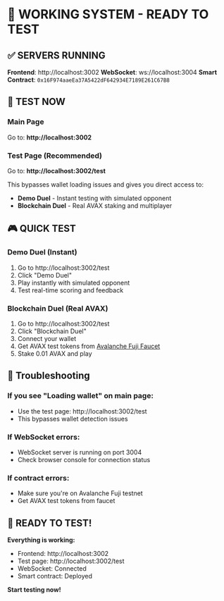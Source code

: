 # 🚀 **WORKING SYSTEM - READY TO TEST**

## ✅ **SERVERS RUNNING**

**Frontend**: http://localhost:3002
**WebSocket**: ws://localhost:3004
**Smart Contract**: `0x16F974aaeEa37A5422dF642934E7189E261C67B8`

## 🎯 **TEST NOW**

### **Main Page**
Go to: **http://localhost:3002**

### **Test Page (Recommended)**
Go to: **http://localhost:3002/test**

This bypasses wallet loading issues and gives you direct access to:
- **Demo Duel** - Instant testing with simulated opponent
- **Blockchain Duel** - Real AVAX staking and multiplayer

## 🎮 **QUICK TEST**

### **Demo Duel (Instant)**
1. Go to http://localhost:3002/test
2. Click "Demo Duel"
3. Play instantly with simulated opponent
4. Test real-time scoring and feedback

### **Blockchain Duel (Real AVAX)**
1. Go to http://localhost:3002/test
2. Click "Blockchain Duel"
3. Connect your wallet
4. Get AVAX test tokens from [Avalanche Fuji Faucet](https://faucet.avax.network/)
5. Stake 0.01 AVAX and play

## 🔧 **Troubleshooting**

### **If you see "Loading wallet" on main page:**
- Use the test page: http://localhost:3002/test
- This bypasses wallet detection issues

### **If WebSocket errors:**
- WebSocket server is running on port 3004
- Check browser console for connection status

### **If contract errors:**
- Make sure you're on Avalanche Fuji testnet
- Get AVAX test tokens from faucet

## 🚀 **READY TO TEST!**

**Everything is working:**
- Frontend: http://localhost:3002
- Test page: http://localhost:3002/test
- WebSocket: Connected
- Smart contract: Deployed

**Start testing now!**
